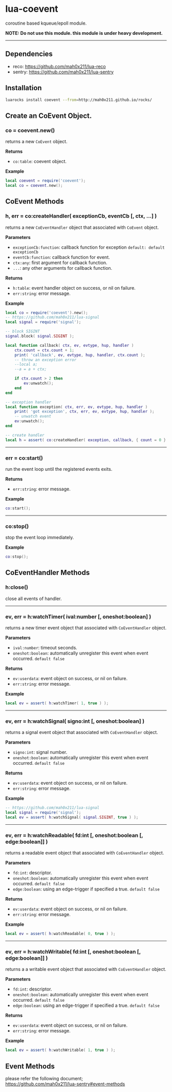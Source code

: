 lua-coevent
===

coroutine based kqueue/epoll module.

**NOTE: Do not use this module. this module is under heavy development.**

***

## Dependencies

- reco: https://github.com/mah0x211/lua-reco
- sentry: https://github.com/mah0x211/lua-sentry


## Installation

```sh
luarocks install coevent --from=http://mah0x211.github.io/rocks/
```

## Create an CoEvent Object.

### co = coevent.new()

returns a new `CoEvent` object.

**Returns**

- `co:table`: coevent object.

**Example**

```lua
local coevent = require('coevent');
local co = coevent.new();
```


## CoEvent Methods

### h, err = co:createHandler( exceptionCb, eventCb [, ctx, ...] )

returns a new `CoEventHandler` object that associated with `CoEvent` object.


**Parameters**

- `exceptionCb:function`: callback function for exception `default: default exceptionCb`
- `eventCb:function`: callback function for event.
- `ctx:any`: first argument for callback function.
- `...`: any other arguments for callback function.


**Returns**

- `h:table`: event handler object on success, or nil on failure.
- `err:string`: error message.


**Example**

```lua
local co = require('coevent').new();
-- https://github.com/mah0x211/lua-signal
local signal = require('signal');

-- block SIGINT
signal.block( signal.SIGINT );

local function callback( ctx, ev, evtype, hup, handler )
    ctx.count = ctx.count + 1;
    print( 'callback', ev, evtype, hup, handler, ctx.count );
    -- throw an exception error
    --local a;
    --a = a + ctx;

    if ctx.count > 2 then
        ev:unwatch();
    end
end

-- exception handler
local function exception( ctx, err, ev, evtype, hup, handler )
    print( 'got exception', ctx, err, ev, evtype, hup, handler );
    -- unwatch event
    ev:unwatch();
end

-- create handler
local h = assert( co:createHandler( exception, callback, { count = 0 } ) );
```

---

### err = co:start()

run the event loop until the registered events exits.

**Returns**

- `err:string`: error message.


**Example**

```lua
co:start();
```

---

### co:stop()

stop the event loop immediately.

**Example**

```lua
co:stop();
```


## CoEventHandler Methods

### h:close()

close all events of handler.

---

### ev, err = h:watchTimer( ival:number [, oneshot:boolean] )

returns a new timer event object that associated with `CoEventHandler` object.


**Parameters**

- `ival:number`: timeout seconds.
- `oneshot:boolean`: automatically unregister this event when event occurred.  `default false`

**Returns**

- `ev:userdata`: event object on success, or nil on failure.
- `err:string`: error message.


**Example**

```lua
local ev = assert( h:watchTimer( 1, true ) );
```

---


### ev, err = h:watchSignal( signo:int [, oneshot:boolean] )

returns a signal event object that associated with `CoEventHandler` object.


**Parameters**

- `signo:int`: signal number.
- `oneshot:boolean`: automatically unregister this event when event occurred. `default false`

**Returns**

- `ev:userdata`: event object on success, or nil on failure.
- `err:string`: error message.


**Example**

```lua
-- https://github.com/mah0x211/lua-signal
local signal = require('signal');
local ev = assert( h:watchSignal( signal.SIGINT, true ) );
```

---

### ev, err = h:watchReadable( fd:int [, oneshot:boolean [, edge:boolean]] )

returns a readable event object that associated with `CoEventHandler` object.

**Parameters**

- `fd:int`: descriptor.
- `oneshot:boolean`: automatically unregister this event when event occurred.  `default false`
- `edge:boolean`: using an edge-trigger if specified a true. `default false`

**Returns**

- `ev:userdata`: event object on success, or nil on failure.
- `err:string`: error message.


**Example**

```lua
local ev = assert( h:watchReadable( 0, true ) );
```

---

### ev, err = h:watchWritable( fd:int [, oneshot:boolean [, edge:boolean]] )

returns a a writable event object that associated with `CoEventHandler` object.


**Parameters**

- `fd:int`: descriptor.
- `oneshot:boolean`: automatically unregister this event when event occurred.  `default false`
- `edge:boolean`: using an edge-trigger if specified a true. `default false`


**Returns**

- `ev:userdata`: event object on success, or nil on failure.
- `err:string`: error message.


**Example**

```lua
local ev = assert( h:watchWritable( 1, true ) );
```


## Event Methods

please refer the following document;  
https://github.com/mah0x211/lua-sentry#event-methods

